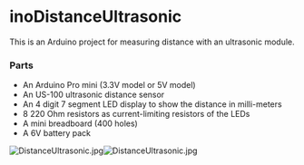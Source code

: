 # inoDistanceUltrasonic #

This is an Arduino project for measuring distance with an ultrasonic module. 

### Parts ###

* An Arduino Pro mini (3.3V model or 5V model)
* An US-100 ultrasonic distance sensor
* An 4 digit 7 segment LED display to show the distance in milli-meters
* 8 220 Ohm resistors as current-limiting resistors of the LEDs
* A mini breadboard (400 holes)
* A 6V battery pack

![DistanceUltrasonic.jpg](https://bitbucket.org/repo/7Bkezo/images/593100944-DistanceUltrasonic.jpg)![DistanceUltrasonic.jpg](https://bitbucket.org/repo/7Bkezo/images/3921913228-DistanceUltrasonic.jpg)
